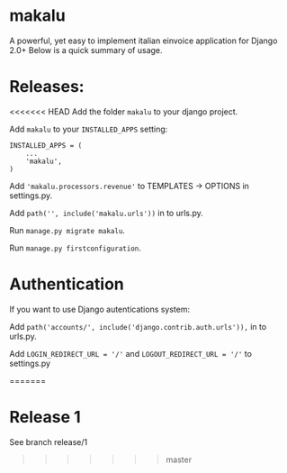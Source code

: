 # makalu
A powerful, yet easy to implement italian einvoice application for Django 2.0+
Below is a quick summary of usage.

Releases:
============
<<<<<<< HEAD
Add the folder ``makalu`` to your django project.

Add ``makalu`` to your ``INSTALLED_APPS`` setting:

    INSTALLED_APPS = (
        ...
        'makalu',
    ) 

Add ``'makalu.processors.revenue'`` to TEMPLATES -> OPTIONS in settings.py.

Add ``path('', include('makalu.urls'))`` in to urls.py.

Run ``manage.py migrate makalu``.

Run ``manage.py firstconfiguration``.

Authentication
===
If you want to use Django autentications system:

Add ``path('accounts/', include('django.contrib.auth.urls')),`` in to urls.py.

Add ``LOGIN_REDIRECT_URL = '/'`` and ``LOGOUT_REDIRECT_URL = '/'`` to settings.py
 
=======

Release 1
================
See branch release/1
>>>>>>> master
